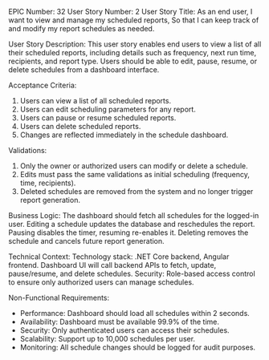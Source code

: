 EPIC Number: 32
User Story Number: 2
User Story Title: As an end user, I want to view and manage my scheduled reports, So that I can keep track of and modify my report schedules as needed.

User Story Description: This user story enables end users to view a list of all their scheduled reports, including details such as frequency, next run time, recipients, and report type. Users should be able to edit, pause, resume, or delete schedules from a dashboard interface.

Acceptance Criteria:
1. Users can view a list of all scheduled reports.
2. Users can edit scheduling parameters for any report.
3. Users can pause or resume scheduled reports.
4. Users can delete scheduled reports.
5. Changes are reflected immediately in the schedule dashboard.

Validations:
1. Only the owner or authorized users can modify or delete a schedule.
2. Edits must pass the same validations as initial scheduling (frequency, time, recipients).
3. Deleted schedules are removed from the system and no longer trigger report generation.

Business Logic: The dashboard should fetch all schedules for the logged-in user. Editing a schedule updates the database and reschedules the report. Pausing disables the timer, resuming re-enables it. Deleting removes the schedule and cancels future report generation.

Technical Context: Technology stack: .NET Core backend, Angular frontend. Dashboard UI will call backend APIs to fetch, update, pause/resume, and delete schedules. Security: Role-based access control to ensure only authorized users can manage schedules.

Non-Functional Requirements:
- Performance: Dashboard should load all schedules within 2 seconds.
- Availability: Dashboard must be available 99.9% of the time.
- Security: Only authenticated users can access their schedules.
- Scalability: Support up to 10,000 schedules per user.
- Monitoring: All schedule changes should be logged for audit purposes.